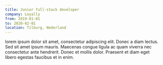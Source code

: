 ```yaml
---
title: Junior full-stack developer
company: Loyally
from: 2019-01-01
to: 2020-02-01
location: Tilburg, Nederland
---
```


lorem ipsum dolor sit amet, consectetur adipiscing elit.
Donec a diam lectus. Sed sit amet ipsum mauris.
Maecenas congue ligula ac quam viverra nec consectetur ante hendrerit. Donec et mollis dolor.
Praesent et diam eget libero egestas faucibus et in enim.
